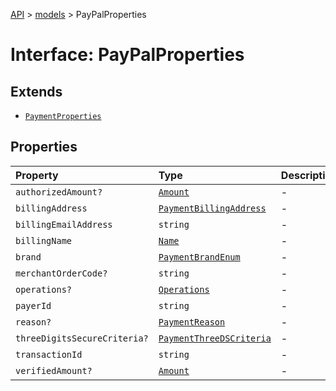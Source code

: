 [API](../../index.md) > [models](../index.md) > PayPalProperties

# Interface: PayPalProperties

## Extends

- [`PaymentProperties`](PaymentProperties.md)

## Properties

| Property | Type | Description | Inheritance | Source |
| :------ | :------ | :------ | :------ | :------ |
| `authorizedAmount?` | [`Amount`](../classes/Amount.md) | - | [`PaymentProperties`](PaymentProperties.md).`authorizedAmount` | models/Payment.ts:155 |
| `billingAddress` | [`PaymentBillingAddress`](../classes/PaymentBillingAddress.md) | - | [`PaymentProperties`](PaymentProperties.md).`billingAddress` | models/Payment.ts:153 |
| `billingEmailAddress` | `string` | - | [`PaymentProperties`](PaymentProperties.md).`billingEmailAddress` | models/Payment.ts:154 |
| `billingName` | [`Name`](../classes/Name.md) | - | [`PaymentProperties`](PaymentProperties.md).`billingName` | models/Payment.ts:152 |
| `brand` | [`PaymentBrandEnum`](../type-aliases/PaymentBrandEnum.md) | - | [`PaymentProperties`](PaymentProperties.md).`brand` | models/Payment.ts:150 |
| `merchantOrderCode?` | `string` | - | - | models/PayPal.ts:67 |
| `operations?` | [`Operations`](../classes/Operations.md) | - | [`PaymentProperties`](PaymentProperties.md).`operations` | models/Payment.ts:158 |
| `payerId` | `string` | - | - | models/PayPal.ts:65 |
| `reason?` | [`PaymentReason`](../type-aliases/PaymentReason.md) | - | [`PaymentProperties`](PaymentProperties.md).`reason` | models/Payment.ts:151 |
| `threeDigitsSecureCriteria?` | [`PaymentThreeDSCriteria`](../classes/PaymentThreeDSCriteria.md) | - | [`PaymentProperties`](PaymentProperties.md).`threeDigitsSecureCriteria` | models/Payment.ts:157 |
| `transactionId` | `string` | - | - | models/PayPal.ts:66 |
| `verifiedAmount?` | [`Amount`](../classes/Amount.md) | - | [`PaymentProperties`](PaymentProperties.md).`verifiedAmount` | models/Payment.ts:156 |
